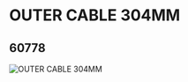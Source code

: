 # OUTER CABLE 304MM
## 60778
![OUTER CABLE 304MM](https://lc-www-live-s.legocdn.com/media/bricks/5/2/4514774.jpg)